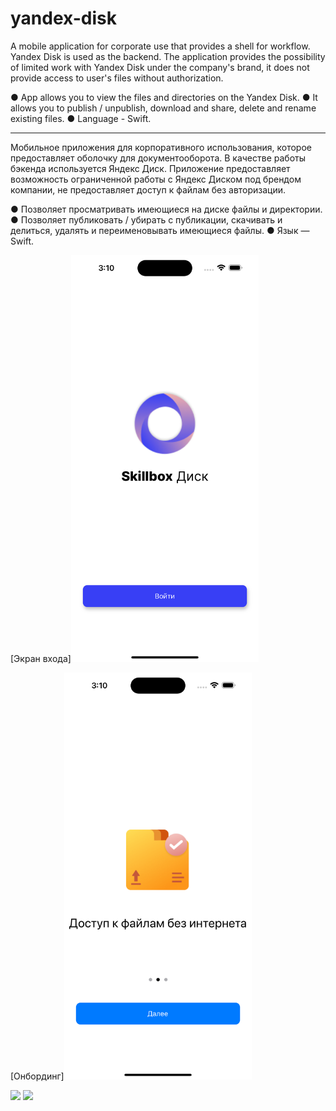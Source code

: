 # yandex-disk

A mobile application for corporate use that provides a shell for workflow. Yandex Disk is used as the backend. The application provides the possibility of limited work with Yandex Disk under the company's brand, it does not provide access to user's files without authorization.

● App allows you to view the files and directories on the Yandex Disk. ● It allows you to publish / unpublish, download and share, delete and rename existing files. ● Language - Swift.
_____
Мобильное приложения для корпоративного использования, которое предоставляет оболочку для документооборота. В качестве работы бэкенда используется Яндекс Диск. Приложение предоставляет возможность ограниченной работы с Яндекс Диском под брендом компании, не предоставляет доступ к файлам без авторизации.

● Позволяет просматривать имеющиеся на диске файлы и директории. ● Позволяет публиковать / убирать с публикации, скачивать и делиться, удалять и переименовывать имеющиеся файлы. ● Язык — Swift.

[Экран входа]<img src="https://github.com/MikhailUstyantsev/yandex-disk/blob/main/Simulator%20Screen%20Shot%20-%20iPhone%2014%20Pro%20Max%20-%202023-04-27%20at%2003.10.33.png" width="300">

[Онбординг]<img src="https://github.com/MikhailUstyantsev/yandex-disk/blob/main/Simulator%20Screen%20Shot%20-%20iPhone%2014%20Pro%20Max%20-%202023-04-27%20at%2003.10.45.png" width="300">

<img src="path/to/screenshot.png" width="500">

<img src="path/to/screenshot.png" width="500">
